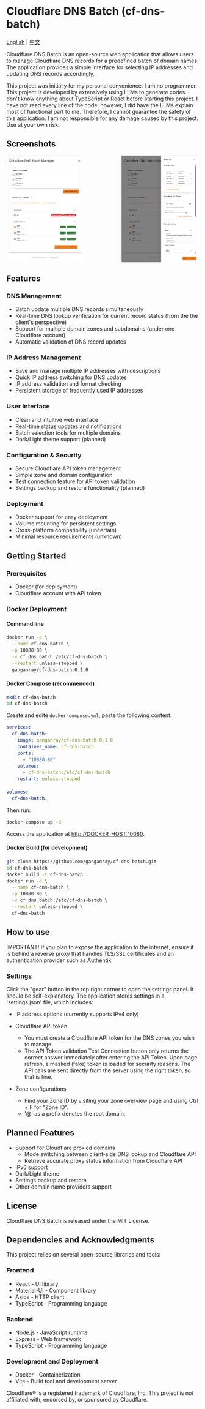 # Cloudflare DNS Batch (cf-dns-batch)

[English](./README.md) | [中文](./README_zh-CN.md)

Cloudflare DNS Batch is an open-source web application that allows users to manage Cloudflare DNS records for a predefined batch of domain names. The application provides a simple interface for selecting IP addresses and updating DNS records accordingly.

This project was initially for my personal convenience. I am no programmer. This project is developed by extensively using LLMs to generate codes. I don't know anything about TypeScript or React before starting this project. I have not read every line of the code; however, I did have the LLMs explain most of functional part to me. Therefore, I cannot guarantee the safety of this application. I am not responsible for any damage caused by this project. Use at your own risk.

## Screenshots

<div style="display: flex; justify-content: space-between;">
  <img src="./screenshots/main-interface.jpg" alt="Main Interface" width="40%" />
  <img src="./screenshots/settings-panel.jpg" alt="Settings Panel" width="40%" />
</div>

## Features

### DNS Management
- Batch update multiple DNS records simultaneously
- Real-time DNS lookup verification for current record status (from the the client's perspective)
- Support for multiple domain zones and subdomains (under one Cloudflare account)
- Automatic validation of DNS record updates

### IP Address Management
- Save and manage multiple IP addresses with descriptions
- Quick IP address switching for DNS updates
- IP address validation and format checking
- Persistent storage of frequently used IP addresses

### User Interface
- Clean and intuitive web interface
- Real-time status updates and notifications
- Batch selection tools for multiple domains
- Dark/Light theme support (planned)

### Configuration & Security
- Secure Cloudflare API token management
- Simple zone and domain configuration
- Test connection feature for API token validation
- Settings backup and restore functionality (planned)

### Deployment
- Docker support for easy deployment
- Volume mounting for persistent settings
- Cross-platform compatibility (uncertain)
- Minimal resource requirements (unknown)


## Getting Started

### Prerequisites

- Docker (for deployment)
- Cloudflare account with API token

### Docker Deployment

#### Command line

```bash
docker run -d \
  --name cf-dns-batch \
  -p 10080:80 \
  -v cf_dns_batch:/etc/cf-dns-batch \
  --restart unless-stopped \
  ganganray/cf-dns-batch:0.1.0
```
#### Docker Compose (recommended)

```bash
mkdir cf-dns-batch
cd cf-dns-batch
```
Create and edite `docker-compose.yml`, paste the following content:

```yaml
services:
  cf-dns-batch:
    image: ganganray/cf-dns-batch:0.1.0
    container_name: cf-dns-batch
    ports:
      - "10080:80"
    volumes:
      - cf-dns-batch:/etc/cf-dns-batch
    restart: unless-stopped

volumes:
  cf-dns-batch:
```

Then run:

```bash
docker-compose up -d
```

Access the application at [http://DOCKER_HOST:10080](http://DOCKER_HOST:10080).

#### Docker Build (for development)

```bash
git clone https://github.com/ganganray/cf-dns-batch.git
cd cf-dns-batch
docker build -t cf-dns-batch .
docker run -d \
  --name cf-dns-batch \
  -p 10080:80 \
  -v cf_dns_batch:/etc/cf-dns-batch \
  --restart unless-stopped \
  cf-dns-batch
```

## How to use

IMPORTANT! If you plan to expose the application to the internet, ensure it is behind a reverse proxy that handles TLS/SSL certificates and an authentication provider such as Authentik.

### Settings

Click the "gear" button in the top right corner to open the settings panel. It should be self-explanatory. The application stores settings in a 'settings.json' file, which includes:

- IP address options (currently supports IPv4 only)
- Cloudflare API token
  - You must create a Cloudflare API token for the DNS zones you wish to manage
  - The API Token validation Test Connection button only returns the correct answer immediately after entering the API Token. Upon page refresh, a masked (fake) token is loaded for security reasons. The API calls are sent directly from the server using the right token, so that is fine.
  
- Zone configurations
  - Find your Zone ID by visiting your zone overview page and using Ctrl + F for "Zone ID".  
  - '@' as a prefix denotes the root domain.
  
## Planned Features
- Support for Cloudflare proxied domains
  - Mode switching between client-side DNS lookup and Cloudflare API
  - Retrieve accurate proxy status information from Cloudflare API
- IPv6 support
- Dark/Light theme
- Settings backup and restore
- Other domain name providers support

## License

Cloudflare DNS Batch is released under the MIT License.

## Dependencies and Acknowledgments

This project relies on several open-source libraries and tools:

### Frontend
- React - UI library
- Material-UI - Component library
- Axios - HTTP client
- TypeScript - Programming language

### Backend
- Node.js - JavaScript runtime
- Express - Web framework
- TypeScript - Programming language

### Development and Deployment
- Docker - Containerization
- Vite - Build tool and development server

Cloudflare® is a registered trademark of Cloudflare, Inc. This project is not affiliated with, endorsed by, or sponsored by Cloudflare.